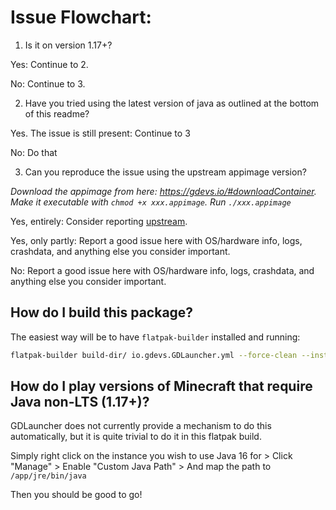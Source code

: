 # Issue Flowchart:

1. Is it on version 1.17+?

Yes: Continue to 2.

No: Continue to 3.

2. Have you tried using the latest version of java as outlined at the bottom of this readme?

Yes. The issue is still present: Continue to 3

No: Do that

3. Can you reproduce the issue using the upstream appimage version?

*Download the appimage from here: https://gdevs.io/#downloadContainer. Make it executable with `chmod +x xxx.appimage`. Run `./xxx.appimage`*

Yes, entirely: Consider reporting [upstream](https://github.com/gorilla-devs/GDLauncher/issues).

Yes, only partly: Report a good issue here with OS/hardware info, logs, crashdata, and anything else you consider important.

No: Report a good issue here with OS/hardware info, logs, crashdata, and anything else you consider important.

## How do I build this package?

The easiest way will be to have `flatpak-builder` installed and running:

```sh
flatpak-builder build-dir/ io.gdevs.GDLauncher.yml --force-clean --install --user
```

## How do I play versions of Minecraft that require Java non-LTS (1.17+)?

GDLauncher does not currently provide a mechanism to do this automatically, but 
it is quite trivial to do it in this flatpak build.

Simply right click on the instance you wish to use Java 16 for > Click "Manage" >
 Enable "Custom Java Path" > And map the path to `/app/jre/bin/java`
 
Then you should be good to go!
